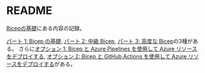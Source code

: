 # README

[Bicepの基礎](https://learn.microsoft.com/ja-jp/training/paths/fundamentals-bicep/)にある内容の記録。

[パート 1: Bicep の基礎](https://learn.microsoft.com/ja-jp/training/paths/fundamentals-bicep/),
[パート 2: 中級 Bicep](https://learn.microsoft.com/ja-jp/training/paths/intermediate-bicep/),
[パート 3: 高度な Bicep](https://learn.microsoft.com/ja-jp/training/paths/advanced-bicep/)の3種がある。
さらに[オプション 1: Bicep と Azure Pipelines を使用して Azure リソースをデプロイする](https://learn.microsoft.com/ja-jp/training/paths/bicep-azure-pipelines/),
[オプション 2: Bicep と GitHub Actions を使用して Azure リソースをデプロイする](https://learn.microsoft.com/ja-jp/training/paths/bicep-github-actions/)がある。
